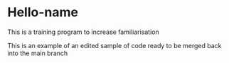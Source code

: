 # Hello-name
This is a training program to increase familiarisation

This is an example of an edited sample of code ready to be merged back into the main branch
